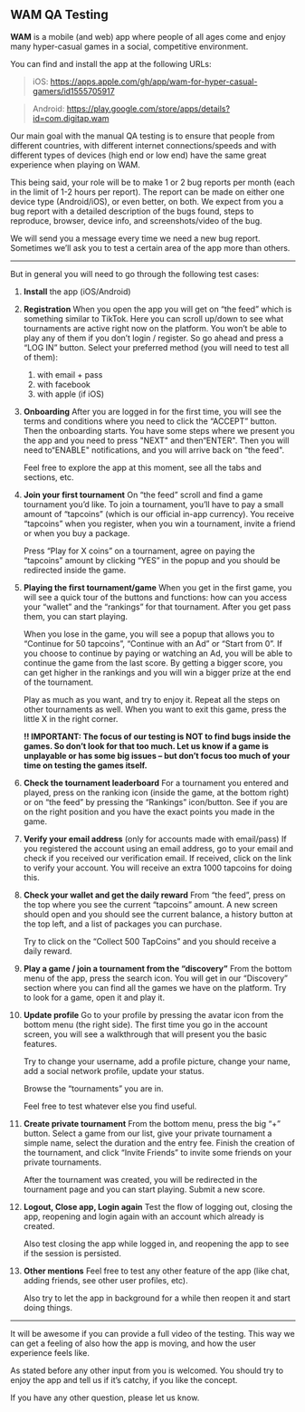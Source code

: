 ## WAM QA Testing

**WAM** is a mobile (and web) app where people of all ages come and enjoy many hyper-casual games in a social, competitive environment.

You can find and install the app at the following URLs:
> iOS: https://apps.apple.com/gh/app/wam-for-hyper-casual-gamers/id1555705917

> Android: https://play.google.com/store/apps/details?id=com.digitap.wam

Our main goal with the manual QA testing is to ensure that people from different countries, with different internet connections/speeds and with different types of devices (high end or low end) have the same great experience when playing on WAM.

This being said, your role will be to make 1 or 2 bug reports per month (each in the limit of 1-2 hours per report). The report can be made on either one device type (Android/iOS), or even better, on both. We expect from you a bug report with a detailed description of the bugs found, steps to reproduce, browser, device info, and screenshots/video of the bug.

We will send you a message every time we need a new bug report. Sometimes we’ll ask you to test a certain area of the app more than others.

------------

But in general you will need to go through the following test cases:

1. **Install** the app (iOS/Android)

2. **Registration**
When you open the app you will get on “the feed” which is something similar to TikTok. Here you can scroll up/down to see what tournaments are active right now on the platform. You won’t be able to play any of them if you don’t login / register. So go ahead and press a “LOG IN” button. Select your preferred method (you will need to test all of them):
    1. with email + pass
    2. with facebook
    3. with apple (if iOS)

3. **Onboarding** 
After you are logged in for the first time, you will see the terms and conditions where you need to click the “ACCEPT” button. Then the onboarding starts. You have some steps where we present you the app and you need to press "NEXT" and then“ENTER". Then you will need to“ENABLE" notifications, and you will arrive back on “the feed". 

	Feel free to explore the app at this moment, see all the tabs and sections, etc.

4. **Join your first tournament**
On “the feed” scroll and find a game tournament you’d like. To join a tournament, you’ll have to pay a small amount of “tapcoins” (which is our official in-app currency). You receive “tapcoins” when you register, when you win a tournament, invite a friend or when you buy a package.

	Press “Play for X coins” on a tournament, agree on paying the “tapcoins” 	amount by clicking “YES” in the popup and you should be redirected inside the game.

5. **Playing the first tournament/game**
When you get in the first game, you will see a quick tour of the buttons and functions: how can you access your “wallet” and the “rankings” for that tournament. After you get pass them, you can start playing.

	When you lose in the game, you will see a popup that allows you to “Continue for 50 tapcoins”,  “Continue with an Ad” or “Start from 0”. If you choose to continue by paying or watching an Ad, you will be able to continue the game from the last score. By getting a bigger score, you can get higher in the rankings and you will win a bigger prize at the end of the tournament.

	Play as much as you want, and try to enjoy it. Repeat all the steps on other tournaments as well. When you want to exit this game, press the little X in the right corner.

	**!! IMPORTANT: The focus of our testing is NOT to find bugs inside the games. So don’t look for that too much. Let us know if a game is unplayable or has some big issues – but don’t focus too much of your time on testing the games itself.**

6. **Check the tournament leaderboard**
For a tournament you entered and played, press on the ranking icon (inside the game, at the bottom right) or on “the feed” by pressing the “Rankings” icon/button. See if you are on the right position and you have the exact points you made in the game.

7. **Verify your email address** (only for accounts made with email/pass)
If you registered the account using an email address, go to your email and check if you received our verification email. If received, click on the link to verify your account. You will receive an extra 1000 tapcoins for doing this.

8. **Check your wallet and get the daily reward**
From “the feed”, press on the top where you see the current “tapcoins” amount. A new screen should open and you should see the current balance, a history button at the top left, and a list of packages you can purchase.

	Try to click on the “Collect 500 TapCoins” and you should receive a daily reward.

9. **Play a game / join a tournament from the “discovery”**
From the bottom menu of the app, press the search icon. You will get in our “Discovery” section where you can find all the games we have on the platform. Try to look for a game, open it and play it.

10. **Update profile**
Go to your profile by pressing the avatar icon from the bottom menu (the right side). The first time you go in the account screen, you will see a walkthrough that will present you the basic features. 

	Try to change your username, add a profile picture, change your name, add a social network profile, update your status.

	Browse the “tournaments” you are in.

	Feel free to test whatever else you find useful.

11. **Create private tournament**
From the bottom menu, press the big “+” button. Select a game from our list, give your private tournament a simple name, select the duration and the entry fee. Finish the creation of the tournament, and click “Invite Friends” to invite some friends on your private tournaments.

	After the tournament was created, you will be redirected in the tournament page and you can start playing. Submit a new score.

12. **Logout, Close app, Login again**
Test the flow of logging out, closing the app, reopening and login again with an account which already is created.

	Also test closing the app while logged in, and reopening the app to see if the session is persisted.

13. **Other mentions**
Feel free to test any other feature of the app (like chat, adding friends, see other user profiles, etc).

	Also try to let the app in background for a while then reopen it and start doing things.

------------

It will be awesome if you can provide a full video of the testing. This way we can get a feeling of also how the app is moving, and how the user experience feels like.

As stated before any other input from you is welcomed. You should try to enjoy the app and tell us if it’s catchy, if you like the concept.

If you have any other question, please let us know.
